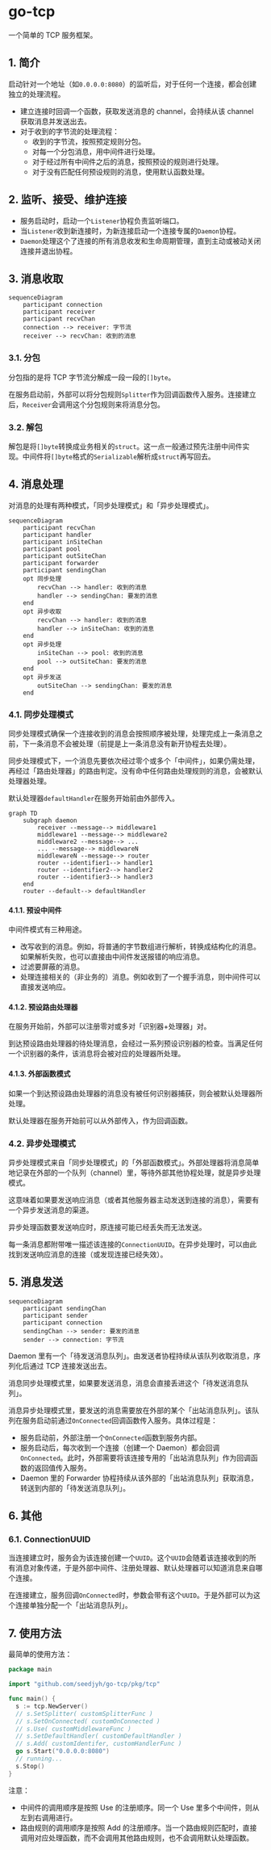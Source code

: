 # go-tcp

一个简单的 TCP 服务框架。

## 1. 简介

启动针对一个地址（如`0.0.0.0:8080`）的监听后，对于任何一个连接，都会创建独立的处理流程。

- 建立连接时回调一个函数，获取发送消息的 channel，会持续从该 channel 获取消息并发送出去。
- 对于收到的字节流的处理流程：
  - 收到的字节流，按照预定规则分包。
  - 对每一个分包消息，用中间件进行处理。
  - 对于经过所有中间件之后的消息，按照预设的规则进行处理。
  - 对于没有匹配任何预设规则的消息，使用默认函数处理。

## 2. 监听、接受、维护连接

- 服务启动时，启动一个`Listener`协程负责监听端口。
- 当`Listener`收到新连接时，为新连接启动一个连接专属的`Daemon`协程。
- `Daemon`处理这个了连接的所有消息收发和生命周期管理，直到主动或被动关闭连接并退出协程。

## 3. 消息收取

```mermaid
sequenceDiagram
    participant connection
    participant receiver
    participant recvChan
    connection --> receiver: 字节流
    receiver --> recvChan: 收到的消息
```

### 3.1. 分包

分包指的是将 TCP 字节流分解成一段一段的`[]byte`。

在服务启动前，外部可以将分包规则`Splitter`作为回调函数传入服务。连接建立后，`Receiver`会调用这个分包规则来将消息分包。

### 3.2. 解包

解包是将`[]byte`转换成业务相关的`struct`。这一点一般通过预先注册中间件实现。中间件将`[]byte`格式的`Serializable`解析成`struct`再写回去。

## 4. 消息处理

对消息的处理有两种模式，「同步处理模式」和「异步处理模式」。

```mermaid
sequenceDiagram
    participant recvChan
    participant handler
    participant inSiteChan
    participant pool
    participant outSiteChan
    participant forwarder
    participant sendingChan
    opt 同步处理
        recvChan --> handler: 收到的消息
        handler --> sendingChan: 要发的消息
    end
    opt 异步收取
        recvChan --> handler: 收到的消息
        handler --> inSiteChan: 收到的消息
    end
    opt 异步处理
        inSiteChan --> pool: 收到的消息
        pool --> outSiteChan: 要发的消息
    end
    opt 异步发送
        outSiteChan --> sendingChan: 要发的消息
    end

```

### 4.1. 同步处理模式

同步处理模式确保一个连接收到的消息会按照顺序被处理，处理完成上一条消息之前，下一条消息不会被处理（前提是上一条消息没有新开协程去处理）。

同步处理模式下，一个消息先要依次经过零个或多个「中间件」，如果仍需处理，再经过「路由处理器」的路由判定。没有命中任何路由处理规则的消息，会被默认处理器处理。

默认处理器`defaultHandler`在服务开始前由外部传入。

```mermaid
graph TD
    subgraph daemon
        receiver --message--> middleware1
        middleware1 --message--> middleware2
        middleware2 --message--> ...
        ... --message--> middlewareN
        middlewareN --message--> router
        router --identifier1--> handler1
        router --identifier2--> handler2
        router --identifier3--> handler3
    end
    router --default--> defaultHandler
```

#### 4.1.1. 预设中间件

中间件模式有三种用途。

- 改写收到的消息。例如，将普通的字节数组进行解析，转换成结构化的消息。如果解析失败，也可以直接由中间件发送报错的响应消息。
- 过滤要屏蔽的消息。
- 处理连接相关的（非业务的）消息。例如收到了一个握手消息，则中间件可以直接发送响应。

#### 4.1.2. 预设路由处理器

在服务开始前，外部可以注册零对或多对「识别器+处理器」对。

到达预设路由处理器的待处理消息，会经过一系列预设识别器的检查。当满足任何一个识别器的条件，该消息将会被对应的处理器所处理。

#### 4.1.3. 外部函数模式

如果一个到达预设路由处理器的消息没有被任何识别器捕获，则会被默认处理器所处理。

默认处理器在服务开始前可以从外部传入，作为回调函数。

### 4.2. 异步处理模式

异步处理模式来自「同步处理模式」的「外部函数模式」。外部处理器将消息简单地记录在外部的一个队列（channel）里，等待外部其他协程处理，就是异步处理模式。

这意味着如果要发送响应消息（或者其他服务器主动发送到连接的消息），需要有一个异步发送消息的渠道。

异步处理函数要发送响应时，原连接可能已经丢失而无法发送。

每一条消息都附带唯一描述该连接的`ConnectionUUID`。在异步处理时，可以由此找到发送响应消息的连接（或发现连接已经失效）。

## 5. 消息发送

```mermaid
sequenceDiagram
    participant sendingChan
    participant sender
    participant connection
    sendingChan --> sender: 要发的消息
    sender --> connection: 字节流

```

Daemon 里有一个「待发送消息队列」。由发送者协程持续从该队列收取消息，序列化后通过 TCP 连接发送出去。

消息同步处理模式里，如果要发送消息，消息会直接丢进这个「待发送消息队列」。

消息异步处理模式里，要发送的消息需要放在外部的某个「出站消息队列」。该队列在服务启动前通过`OnConnected`回调函数传入服务。具体过程是：

- 服务启动前，外部注册一个`OnConnected`函数到服务内部。
- 服务启动后，每次收到一个连接（创建一个 Daemon）都会回调`OnConnected`。此时，外部需要将该连接专用的「出站消息队列」作为回调函数的返回值传入服务。
- Daemon 里的 Forwarder 协程持续从该外部的「出站消息队列」获取消息，转送到内部的「待发送消息队列」。

## 6. 其他

### 6.1. ConnectionUUID

当连接建立时，服务会为该连接创建一个`UUID`。这个`UUID`会随着该连接收到的所有消息对象传递，于是外部中间件、注册处理器、默认处理器可以知道消息来自哪个连接。

在连接建立，服务回调`OnConnected`时，参数会带有这个`UUID`。于是外部可以为这个连接单独分配一个「出站消息队列」。

## 7. 使用方法

最简单的使用方法：

```go
package main

import "github.com/seedjyh/go-tcp/pkg/tcp"

func main() {
  s := tcp.NewServer()
  // s.SetSplitter( customSplitterFunc )
  // s.SetOnConnected( customOnConnected )
  // s.Use( customMiddlewareFunc )
  // s.SetDefaultHandler( customDefaultHandler )
  // s.Add( customIdentifer, customHandlerFunc )
  go s.Start("0.0.0.0:8080")
  // running...
  s.Stop()
}
```

注意：

- 中间件的调用顺序是按照 Use 的注册顺序。同一个 Use 里多个中间件，则从左到右调用进行。
- 路由规则的调用顺序是按照 Add 的注册顺序。当一个路由规则匹配时，直接调用对应处理函数，而不会调用其他路由规则，也不会调用默认处理函数。
